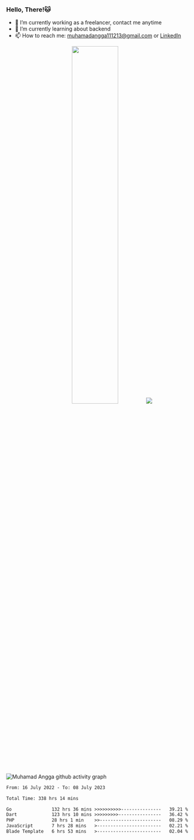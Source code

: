 
### Hello, There!🐱

- 🔭 I’m currently working as a freelancer, contact me anytime
- 🌱 I’m currently learning about backend
- 📫 How to reach me: [muhamadangga111213@gmail.com](mailto:muhamadangga111213@gmail.com) or [LinkedIn](https://www.linkedin.com/in/muhamad-angga)

<p align="center">
    <img width="49.5%" src="https://github-readme-stats.vercel.app/api?username=muhangga&count_private=true&theme=ocean_dark&show_icons=true" />
    &nbsp;
    <img src="https://github-readme-stats.vercel.app/api/top-langs/?username=muhangga&langs_count=8&layout=compact&theme=ocean_dark&show_icons=true" />
</p>

![Muhamad Angga github activity graph](https://github-readme-activity-graph.cyclic.app/graph?username=muhangga&custom_title=Angga&color=708090&theme=github-dark)


<!--START_SECTION:waka-->

```txt
From: 16 July 2022 - To: 08 July 2023

Total Time: 338 hrs 14 mins

Go               132 hrs 36 mins >>>>>>>>>>---------------   39.21 %
Dart             123 hrs 10 mins >>>>>>>>>----------------   36.42 %
PHP              28 hrs 1 min    >>-----------------------   08.29 %
JavaScript       7 hrs 28 mins   >------------------------   02.21 %
Blade Template   6 hrs 53 mins   >------------------------   02.04 %
```

<!--END_SECTION:waka-->
